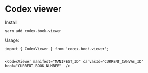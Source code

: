 # Codex viewer

Install
```
yarn add codex-book-viewer
```


Usage:
```
import { CodexViewer } from 'codex-book-viewer';


<CodexViewer manifest="MANIFEST_ID" canvasId="CURRENT_CANVAS_ID" book="CURRENT_BOOK_NUMBER"  />

```
